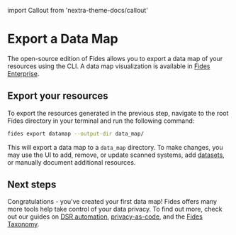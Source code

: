 import Callout from 'nextra-theme-docs/callout'

# Export a Data Map

<Callout>The open-source edition of Fides allows you to export a data map of your resources using the CLI. A data map visualization is available in [Fides Enterprise](../../enterprise/datamaps).</Callout> 

## Export your resources

To export the resources generated in the previous step, navigate to the root Fides directory in your terminal and run the following command:

```sh title="Push and Export Defaults"
fides export datamap --output-dir data_map/
```

This will export a data map to a `data_map` directory. To make changes, you may use the UI to add, remove, or update scanned systems, add [datasets](../dsr_quickstart/connect_databases.md), or manually document additional resources. 

## Next steps
Congratulations - you've created your first data map! Fides offers many more tools help take control of your data privacy. To find out more, check out our guides on [DSR automation](../dsr_quickstart/overview), [privacy-as-code](../cli_support/cicd), and the [Fides Taxonomy](https://ethyca.github.io/fideslang/).